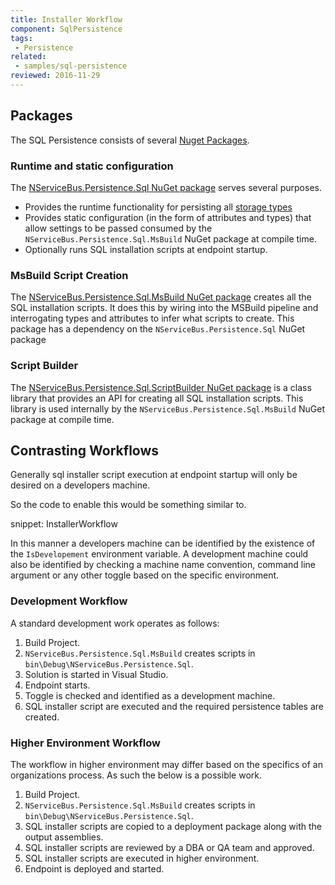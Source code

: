 ```yaml
---
title: Installer Workflow
component: SqlPersistence
tags:
 - Persistence
related:
 - samples/sql-persistence
reviewed: 2016-11-29
---
```


## Packages

The SQL Persistence consists of several [Nuget Packages](https://www.nuget.org/packages?q=NServiceBus.Persistence.Sql).


### Runtime and static configuration

The [NServiceBus.Persistence.Sql NuGet package](https://www.nuget.org/packages/NServiceBus.Persistence.Sql/) serves several purposes.

 * Provides the runtime functionality for persisting all [storage types](/nservicebus/persistence/#storage-types) 
 * Provides static configuration (in the form of attributes and types) that allow settings to be passed consumed by the `NServiceBus.Persistence.Sql.MsBuild` NuGet package at compile time.
 * Optionally runs SQL installation scripts at endpoint startup.


### MsBuild Script Creation
 
The [NServiceBus.Persistence.Sql.MsBuild NuGet package](https://www.nuget.org/packages/NServiceBus.Persistence.Sql.MsBuild/) creates all the SQL installation scripts. It does this by wiring into the MSBuild pipeline and interrogating types and attributes to infer what scripts to create. This package has a dependency on the `NServiceBus.Persistence.Sql` NuGet package


### Script Builder

The [NServiceBus.Persistence.Sql.ScriptBuilder NuGet package](https://www.nuget.org/packages/NServiceBus.Persistence.Sql.ScriptBuilder/) is a class library that provides an API for creating all SQL installation scripts. This library is used internally by the `NServiceBus.Persistence.Sql.MsBuild` NuGet package at compile time.


## Contrasting Workflows

Generally sql installer script execution at endpoint startup will only be desired on a developers machine.

So the code to enable this would be something similar to.

snippet: InstallerWorkflow

In this manner a developers machine can be identified by the existence of the `IsDevelopement` environment variable. A development machine could also be identified by checking a machine name convention, command line argument or any other toggle based on the specific environment.


### Development Workflow

A standard development work operates as follows:

 1. Build Project.
 1. `NServiceBus.Persistence.Sql.MsBuild` creates scripts in `bin\Debug\NServiceBus.Persistence.Sql`.
 1. Solution is started in Visual Studio.
 1. Endpoint starts.
 1. Toggle is checked and identified as a development machine.
 1. SQL installer script are executed and the required persistence tables are created.


### Higher Environment Workflow

The workflow in higher environment may differ based on the specifics of an organizations process. As such the below is a possible work.

 1. Build Project.
 1. `NServiceBus.Persistence.Sql.MsBuild` creates scripts in `bin\Debug\NServiceBus.Persistence.Sql`.
 1. SQL installer scripts are copied to a deployment package along with the output assemblies.
 1. SQL installer scripts are reviewed by a DBA or QA team and approved.
 1. SQL installer scripts are executed in higher environment.
 1. Endpoint is deployed and started.


